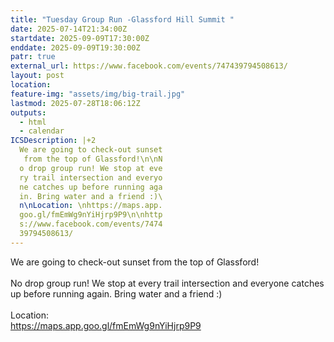 ```yaml
---
title: "Tuesday Group Run -Glassford Hill Summit "
date: 2025-07-14T21:34:00Z
startdate: 2025-09-09T17:30:00Z
enddate: 2025-09-09T19:30:00Z
patr: true
external_url: https://www.facebook.com/events/747439794508613/
layout: post
location: 
feature-img: "assets/img/big-trail.jpg"
lastmod: 2025-07-28T18:06:12Z
outputs:
  - html
  - calendar
ICSDescription: |+2
  We are going to check-out sunset   from the top of Glassford!\n\nN  o drop group run! We stop at eve  ry trail intersection and everyo  ne catches up before running aga  in. Bring water and a friend :)\  n\nLocation: \nhttps://maps.app.  goo.gl/fmEmWg9nYiHjrp9P9\n\nhttp  s://www.facebook.com/events/7474  39794508613/
---
```


We are going to check-out sunset from the top of Glassford!<br>
  <br>
  No drop group run! We stop at every trail intersection and everyone catches up before running again. Bring water and a friend &#58;)<br>
  <br>
  Location&#58; <br>
  [https://maps.app.goo.gl/fmEmWg9nYiHjrp9P9<br>
](https://maps.app.goo.gl/fmEmWg9nYiHjrp9P9<br>
)  <br>
  
